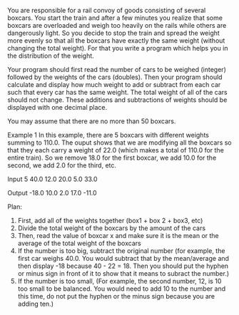You are responsible for a rail convoy of goods consisting of several boxcars. You start the train and after a few minutes you realize that some boxcars are overloaded and weigh too heavily on the rails while others are dangerously light. So you decide to stop the train and spread the weight more evenly so that all the boxcars have exactly the same weight (without changing the total weight). For that you write a program which helps you in the distribution of the weight.

Your program should first read the number of cars to be weighed (integer) followed by the weights of the cars (doubles). Then your program should calculate and display how much weight to add or subtract from each car such that every car has the same weight. The total weight of all of the cars should not change. These additions and subtractions of weights should be displayed with one decimal place.

You may assume that there are no more than 50 boxcars. 

Example 1
In this example, there are 5 boxcars with different weights summing to 110.0. The ouput shows that we are modifying all the boxcars so that they each carry a weight of 22.0 (which makes a total of 110.0 for the entire train). So we remove 18.0 for the first boxcar, we add 10.0 for the second, we add 2.0 for the third, etc.

Input
5
40.0
12.0
20.0
5.0
33.0


Output
-18.0
10.0
2.0
17.0
-11.0


Plan:
1. First, add all of the weights together (box1 + box 2 + box3, etc)
2. Divide the total weight of the boxcars by the amount of the cars
3. Then, read the value of boxcar x and make sure it is the mean or the average of the total weight of the boxcars
4. If the number is too big, subtract the original number (for example, the first car weighs 40.0. You would subtract that by the mean/average and then display -18 because 40 - 22 = 18. Then you should put the hyphen or minus sign in front of it to show that it means to subract the number.)
5. If the number is too small, (For example, the second number, 12, is 10 too small to be balanced. You would need to add 10 to the number and this time, do not put the hyphen or the minus sign because you are adding ten.)
